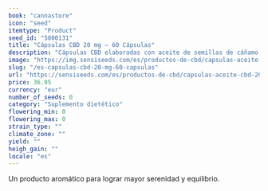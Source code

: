 ```yaml
---
book: "cannastore"
icon: "seed"
itemtype: "Product"
seed_id: "5000131"
title: "Cápsulas CBD 20 mg – 60 Cápsulas"
description: "Cápsulas CBD elaboradas con aceite de semillas de cáñamo ecológico ✓ 20 mg de CBD ✓ Varias concentraciones ✓ Veganas y vegetarianas ✓ Potentes ✓ Sin gluten."
image: "https://img.sensiseeds.com/es/productos-de-cbd/capsulas-aceite-cbd-20mg-image.png"
slug: "/es-capsulas-cbd-20-mg-60-capsulas"
url: "https://sensiseeds.com/es/productos-de-cbd/capsulas-aceite-cbd-20mg?a_aid=cannastore"
price: 36.95
currency: "eur"
number_of_seeds: 0
category: "Suplemento dietético"
flowering_min: 0
flowering_max: 0
strain_type: ""
climate_zone: ""
yield: ""
heigh_gain: ""
locale: "es"
---
```

Un producto aromático para lograr mayor serenidad y equilibrio.
